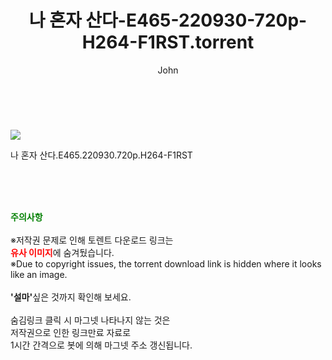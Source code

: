 ﻿---
layout: post
title:  "    나 혼자 산다-E465-220930-720p-H264-F1RST.torrent"
author: John
categories: [ TV ]
tags: [  ]
image: https://torrentrj56.com/uploadfile/full/a1ab7eb6cac59c54fe1f2cf3fc9ed4a9ee29015f.jpg 
description: "    나 혼자 산다-E465-220930-720p-H264-F1RST torrent 정보 공유"
toc: true
toc_sticky: true
---

<br>
<p><img src="https://torrentrj56.com/uploadfile/full/a1ab7eb6cac59c54fe1f2cf3fc9ed4a9ee29015f.jpg"/></p>
 나 혼자 산다.E465.220930.720p.H264-F1RST  
    
<br><br><br>
<p data-ke-size="size16"><b><span style="color: green;">주의사항</span></b><br /><br />※저작권 문제로 인해 토렌트 다운로드 링크는<br /><b><span style="color: red;">유사 이미지</span></b>에 숨겨뒀습니다.<br />※Due to copyright issues, the torrent download link is hidden where it looks like an image.<br /><br /><b>'설마'</b>싶은 것까지 확인해 보세요.<br /><br />숨김링크 클릭 시 마그넷 나타나지 않는 것은<br />저작권으로 인한 링크만료 자료로<br />1시간 간격으로 봇에 의해 마그넷 주소 갱신됩니다.</p>
